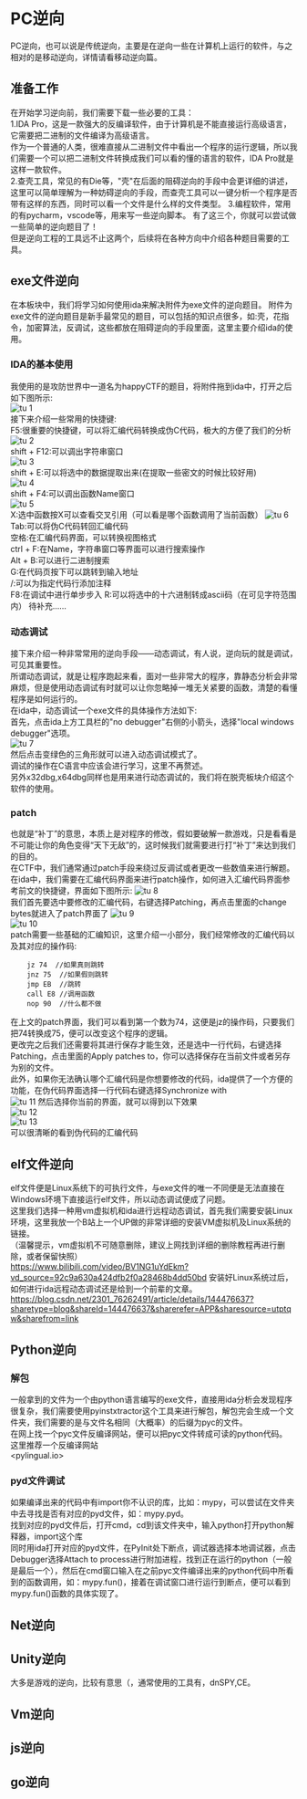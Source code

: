 # PC逆向

PC逆向，也可以说是传统逆向，主要是在逆向一些在计算机上运行的软件，与之相对的是移动逆向，详情请看移动逆向篇。

## 准备工作

在开始学习逆向前，我们需要下载一些必要的工具：  
1.IDA Pro，这是一款强大的反编译软件，由于计算机是不能直接运行高级语言，它需要把二进制的文件编译为高级语言。  
作为一个普通的人类，很难直接从二进制文件中看出一个程序的运行逻辑，所以我们需要一个可以把二进制文件转换成我们可以看的懂的语言的软件，IDA Pro就是这样一款软件。  
2.查壳工具，常见的有Die等，"壳"在后面的阻碍逆向的手段中会更详细的讲述，这里可以简单理解为一种妨碍逆向的手段，而查壳工具可以一键分析一个程序是否带有这样的东西，同时可以看一个文件是什么样的文件类型。
3.编程软件，常用的有pycharm，vscode等，用来写一些逆向脚本。
有了这三个，你就可以尝试做一些简单的逆向题目了！  
但是逆向工程的工具远不止这两个，后续将在各种方向中介绍各种题目需要的工具。  

## exe文件逆向

在本板块中，我们将学习如何使用ida来解决附件为exe文件的逆向题目。
附件为exe文件的逆向题目是新手最常见的题目，可以包括的知识点很多，如:壳，花指令，加密算法，反调试，这些都放在阻碍逆向的手段里面，这里主要介绍ida的使用。

### IDA的基本使用

我使用的是攻防世界中一道名为happyCTF的题目，将附件拖到ida中，打开之后如下图所示:  
![tu 1](./assets/tu1.png)  
接下来介绍一些常用的快捷键:  
F5:很重要的快捷键，可以将汇编代码转换成伪C代码，极大的方便了我们的分析  
![tu 2](./assets/tu2.png)  
shift + F12:可以调出字符串窗口  
![tu 3](./assets/tu3.png)  
shift + E:可以将选中的数据提取出来(在提取一些密文的时候比较好用)  
![tu 4](./assets/tu4.png)  
shift + F4:可以调出函数Name窗口  
![tu 5](./assets/tu5.png)  
X:选中函数按X可以查看交叉引用（可以看是哪个函数调用了当前函数）
![tu 6](./assets/tu6.png)  
Tab:可以将伪C代码转回汇编代码  
空格:在汇编代码界面，可以转换视图格式  
ctrl + F:在Name，字符串窗口等界面可以进行搜索操作  
Alt + B:可以进行二进制搜索  
G:在代码页按下可以跳转到输入地址  
\/:可以为指定代码行添加注释  
F8:在调试中进行单步步入 
R:可以将选中的十六进制转成ascii码（在可见字符范围内）
待补充......  

### 动态调试

接下来介绍一种非常常用的逆向手段——动态调试，有人说，逆向玩的就是调试，可见其重要性。  
所谓动态调试，就是让程序跑起来看，面对一些非常大的程序，靠静态分析会非常麻烦，但是使用动态调试有时就可以让你忽略掉一堆无关紧要的函数，清楚的看懂程序是如何运行的。  
在ida中，动态调试一个exe文件的具体操作方法如下:  
首先，点击ida上方工具栏的"no debugger"右侧的小箭头，选择"local windows debugger"选项。  
![tu 7](./assets/tu7.png)  
然后点击变绿色的三角形就可以进入动态调试模式了。  
调试的操作在C语言中应该会进行学习，这里不再赘述。  
另外x32dbg,x64dbg同样也是用来进行动态调试的，我们将在脱壳板块介绍这个软件的使用。

### patch

也就是“补丁”的意思，本质上是对程序的修改，假如要破解一款游戏，只是看看是不可能让你的角色变得“天下无敌”的，这时候我们就需要进行打“补丁”来达到我们的目的。  
在CTF中，我们通常通过patch手段来绕过反调试或者更改一些数值来进行解题。
在ida中，我们需要在汇编代码界面来进行patch操作，如何进入汇编代码界面参考前文的快捷键，界面如下图所示:
![tu 8](./assets/tu8.png)  
我们首先要选中要修改的汇编代码，右键选择Patching，再点击里面的change bytes就进入了patch界面了
![tu 9](./assets/tu9.png)  
![tu 10](./assets/tu10.png)  
patch需要一些基础的汇编知识，这里介绍一小部分，我们经常修改的汇编代码以及其对应的操作码:
```
	jz 74  //如果真则跳转
	jnz 75  //如果假则跳转
	jmp EB  //跳转
	call E8 //调用函数
	nop 90  //什么都不做
```
在上文的patch界面，我们可以看到第一个数为74，这便是jz的操作码，只要我们把74转换成75，便可以改变这个程序的逻辑。  
更改完之后我们还需要将其进行保存才能生效，还是选中一行代码，右键选择Patching，点击里面的Apply patches to，你可以选择保存在当前文件或者另存为别的文件。  
此外，如果你无法确认哪个汇编代码是你想要修改的代码，ida提供了一个方便的功能，在伪代码界面选择一行代码右键选择Synchronize with  
![tu 11](./assets/tu11.png)
然后选择你当前的界面，就可以得到以下效果  
![tu 12](./assets/tu12.png)		
![tu 13](./assets/tu13.png)		
可以很清晰的看到伪代码的汇编代码

## elf文件逆向

elf文件便是Linux系统下的可执行文件，与exe文件的唯一不同便是无法直接在Windows环境下直接运行elf文件，所以动态调试便成了问题。  
这里我们选择一种用vm虚拟机和ida进行远程动态调试，首先我们需要安装Linux环境，这里我放一个B站上一个UP做的非常详细的安装VM虚拟机及Linux系统的链接。  
（温馨提示，vm虚拟机不可随意删除，建议上网找到详细的删除教程再进行删除，或者保留快照）  
<https://www.bilibili.com/video/BV1NG1uYdEkm?vd_source=92c9a630a424dfb2f0a28468b4dd50bd>
安装好Linux系统过后，如何进行ida远程动态调试还是给到一个前辈的文章。  
<https://blog.csdn.net/2301_76262491/article/details/144476637?sharetype=blog&shareId=144476637&sharerefer=APP&sharesource=utptqw&sharefrom=link>


## Python逆向

### 解包
一般拿到的文件为一个由python语言编写的exe文件，直接用ida分析会发现程序很复杂，我们需要使用pyinstxtractor这个工具来进行解包，解包完会生成一个文件夹，我们需要的是与文件名相同（大概率）的后缀为pyc的文件。  
在网上找一个pyc文件反编译网站，便可以把pyc文件转成可读的python代码。  
这里推荐一个反编译网站  
<pylingual.io>

### pyd文件调试
如果编译出来的代码中有import你不认识的库，比如：mypy，可以尝试在文件夹中去寻找是否有对应的pyd文件，如：mypy.pyd。  
找到对应的pyd文件后，打开cmd，cd到该文件夹中，输入python打开python解释器，import这个库  
同时用ida打开对应的pyd文件，在PyInit处下断点，调试器选择本地调试器，点击Debugger选择Attach to process进行附加进程，找到正在运行的python（一般是最后一个），然后在cmd窗口输入在之前pyc文件编译出来的python代码中所看到的函数调用，如：mypy.fun()，接着在调试窗口进行运行到断点，便可以看到mypy.fun()函数的具体实现了。  

## Net逆向

## Unity逆向

大多是游戏的逆向，比较有意思（，通常使用的工具有，dnSPY,CE。

## Vm逆向

## js逆向

## go逆向

